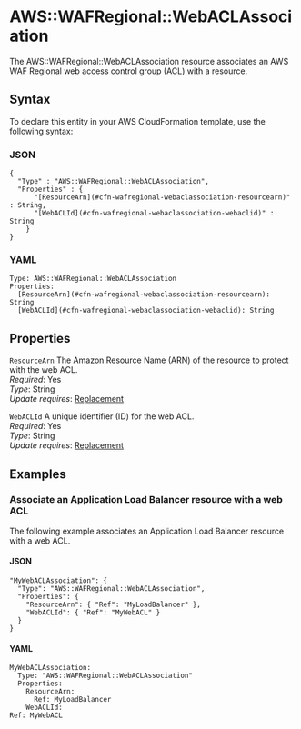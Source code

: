 # AWS::WAFRegional::WebACLAssociation<a name="aws-resource-wafregional-webaclassociation"></a>

The AWS::WAFRegional::WebACLAssociation resource associates an AWS WAF Regional web access control group \(ACL\) with a resource\.

## Syntax<a name="aws-resource-wafregional-webaclassociation-syntax"></a>

To declare this entity in your AWS CloudFormation template, use the following syntax:

### JSON<a name="aws-resource-wafregional-webaclassociation-syntax.json"></a>

```
{
  "Type" : "AWS::WAFRegional::WebACLAssociation",
  "Properties" : {
      "[ResourceArn](#cfn-wafregional-webaclassociation-resourcearn)" : String,
      "[WebACLId](#cfn-wafregional-webaclassociation-webaclid)" : String
    }
}
```

### YAML<a name="aws-resource-wafregional-webaclassociation-syntax.yaml"></a>

```
Type: AWS::WAFRegional::WebACLAssociation
Properties: 
  [ResourceArn](#cfn-wafregional-webaclassociation-resourcearn): String
  [WebACLId](#cfn-wafregional-webaclassociation-webaclid): String
```

## Properties<a name="aws-resource-wafregional-webaclassociation-properties"></a>

`ResourceArn`  <a name="cfn-wafregional-webaclassociation-resourcearn"></a>
The Amazon Resource Name \(ARN\) of the resource to protect with the web ACL\.  
*Required*: Yes  
*Type*: String  
*Update requires*: [Replacement](https://docs.aws.amazon.com/AWSCloudFormation/latest/UserGuide/using-cfn-updating-stacks-update-behaviors.html#update-replacement)

`WebACLId`  <a name="cfn-wafregional-webaclassociation-webaclid"></a>
A unique identifier \(ID\) for the web ACL\.  
*Required*: Yes  
*Type*: String  
*Update requires*: [Replacement](https://docs.aws.amazon.com/AWSCloudFormation/latest/UserGuide/using-cfn-updating-stacks-update-behaviors.html#update-replacement)

## Examples<a name="aws-resource-wafregional-webaclassociation--examples"></a>

### Associate an Application Load Balancer resource with a web ACL<a name="aws-resource-wafregional-webaclassociation--examples--Associate_an_Application_Load_Balancer_resource_with_a_web_ACL"></a>

The following example associates an Application Load Balancer resource with a web ACL\.

#### JSON<a name="aws-resource-wafregional-webaclassociation--examples--Associate_an_Application_Load_Balancer_resource_with_a_web_ACL--json"></a>

```
"MyWebACLAssociation": {
  "Type": "AWS::WAFRegional::WebACLAssociation",
  "Properties": {
    "ResourceArn": { "Ref": "MyLoadBalancer" },
    "WebACLId": { "Ref": "MyWebACL" }
  }
}
```

#### YAML<a name="aws-resource-wafregional-webaclassociation--examples--Associate_an_Application_Load_Balancer_resource_with_a_web_ACL--yaml"></a>

```
MyWebACLAssociation:
  Type: "AWS::WAFRegional::WebACLAssociation"
  Properties:
    ResourceArn:
      Ref: MyLoadBalancer
    WebACLId:
Ref: MyWebACL
```